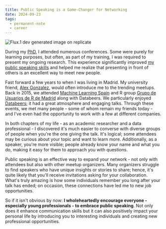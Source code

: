 ```yaml
---
title: Public Speaking is a Game-Changer for Networking
date: 2024-09-23
tags:
  - permanent-note
  - career
---
```

![Flux.1 dev generated image on replicate](notes/attachments/public-speaking-network.webp)

During my [PhD](notes/10%20Years%20Later.%20Lessons%20from%20My%20PhD%20Experience.md), I attended numerous conferences. Some were purely for learning purposes, but often, as part of my training, I was required to present my ongoing research. This experience significantly improved [my public speaking skills]((mocs/moc-public-appearances.md)) and helped me realize that presenting in front of others is an excellent way to meet new people.

Fast forward a few years to when I was living in Madrid. My university friend, [Alex Gonzalez](https://www.linkedin.com/in/alejandro-gonzalez-diez-9a610930/), would often introduce me to the trending meetups. Back in 2015, we attended [Machine Learning Spain](https://www.meetup.com/es-ES/machinelearningspain/) and R group [Grupo de Usuarios de R de Madrid](https://madrid.r-es.org/) along with Databeers. We particularly enjoyed [Databeers](https://www.tumblr.com/databeers); it had a great atmosphere and engaging talks. Through these events, we met many people - some of whom remain my friends today - and I've even had the opportunity to work with a few at different companies.

In both chapters of my life - as an academic researcher and a data professional - I discovered it's much easier to converse with diverse groups of people when you're the one giving the talk. It's logical; some attendees may be curious about your topic and want to learn more. Additionally, as a speaker, you're more visible; people already know your name and what you do, making it easy for them to approach you with questions.

Public speaking is an effective way to expand your network - not only with attendees but also with other meetup organizers. Many organizers struggle to find speakers who have unique insights or stories to share; hence, it's quite likely that you'll receive invitations asking for your collaboration. What's truly amazing is how some individuals remember you long after your talk has ended; on occasion, these connections have led me to new job opportunities.

So if it isn't obvious by now: **I wholeheartedly encourage everyone - especially young professionals - to embrace public speaking**. Not only does it enhance communication skills but it can also positively impact your personal life by introducing you to interesting individuals and creating new professional opportunities.

